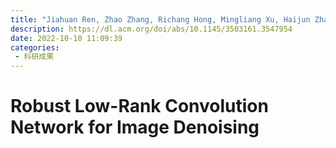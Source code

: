 ```yaml
---
title: "Jiahuan Ren, Zhao Zhang, Richang Hong, Mingliang Xu, Haijun Zhang, Mingbo Zhao, and Meng Wang. 2022. Robust Low-Rank Convolution Network for Image Denoising. In Proceedings of the 30th ACM International Conference on Multimedia (MM '22). Association for Computing Machinery, New York, NY, USA, 6211–6219."
description: https://dl.acm.org/doi/abs/10.1145/3503161.3547954
date: 2022-10-10 11:09:39
categories:
 - 科研成果
---
```

# Robust Low-Rank Convolution Network for Image Denoising